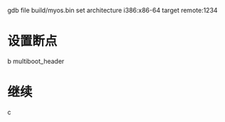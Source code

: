 gdb
file build/myos.bin
set architecture i386:x86-64
target remote:1234

# 设置断点
b multiboot_header
# 继续
c